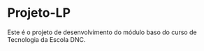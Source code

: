 # Projeto-LP
Este é o projeto de desenvolvimento do módulo baso do curso de Tecnologia da Escola DNC.
